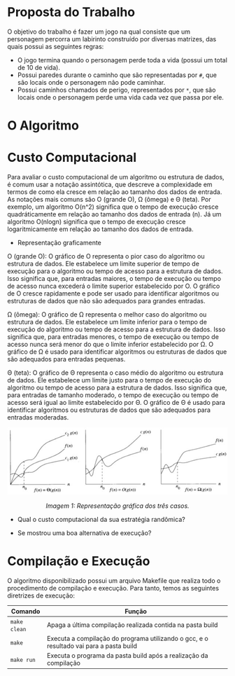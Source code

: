 # Proposta do Trabalho

O objetivo do trabalho é fazer um jogo na qual consiste que um personagem percorra um labirinto construído por diversas matrizes, das quais possui as seguintes regras:
- O jogo termina quando o personagem perde toda a vida (possui um total de 10 de vida).
- Possui paredes durante o caminho que são representadas por ```#```, que são locais onde o personagem não pode caminhar.
- Possui caminhos chamados de perigo, representados por ```*```, que são locais onde o personagem perde uma vida cada vez que passa por ele.

# O Algoritmo


# Custo Computacional

Para avaliar o custo computacional de um algoritmo ou estrutura de dados, é comum usar a notação assintótica, que descreve a complexidade em termos de como ela cresce em relação ao tamanho dos dados de entrada. As notações mais comuns são O (grande O), Ω (ômega) e Θ (teta). Por exemplo, um algoritmo O(n^2) significa que o tempo de execução cresce quadráticamente em relação ao tamanho dos dados de entrada (n). Já um algoritmo O(nlogn) significa que o tempo de execução cresce logaritmicamente em relação ao tamanho dos dados de entrada.

- Representação graficamente

O (grande O): O gráfico de O representa o pior caso do algoritmo ou estrutura de dados. Ele estabelece um limite superior de tempo de execução para o algoritmo ou tempo de acesso para a estrutura de dados. Isso significa que, para entradas maiores, o tempo de execução ou tempo de acesso nunca excederá o limite superior estabelecido por O. O gráfico de O cresce rapidamente e pode ser usado para identificar algoritmos ou estruturas de dados que não são adequados para grandes entradas.

Ω (ômega): O gráfico de Ω representa o melhor caso do algoritmo ou estrutura de dados. Ele estabelece um limite inferior para o tempo de execução do algoritmo ou tempo de acesso para a estrutura de dados. Isso significa que, para entradas menores, o tempo de execução ou tempo de acesso nunca será menor do que o limite inferior estabelecido por Ω. O gráfico de Ω é usado para identificar algoritmos ou estruturas de dados que são adequados para entradas pequenas.

Θ (teta): O gráfico de Θ representa o caso médio do algoritmo ou estrutura de dados. Ele estabelece um limite justo para o tempo de execução do algoritmo ou tempo de acesso para a estrutura de dados. Isso significa que, para entradas de tamanho moderado, o tempo de execução ou tempo de acesso será igual ao limite estabelecido por Θ. O gráfico de Θ é usado para identificar algoritmos ou estruturas de dados que são adequados para entradas moderadas.

</p>

<p align="center">
<img src="images/grafico.png" width="600"/>
</p>
<p align="center">
<em>Imagem 1: Representação gráfica dos três casos. </em>

</p>

- Qual o custo computacional da sua estratégia randômica? 

- Se mostrou uma boa alternativa de execução?

# Compilação e Execução

O algoritmo disponibilizado possui um arquivo Makefile que realiza todo o procedimento de compilação e execução. Para tanto, temos as seguintes diretrizes de execução:

<div>

| Comando                |  Função                                                                                           |
| -----------------------| ------------------------------------------------------------------------------------------------- |
|  `make clean`          | Apaga a última compilação realizada contida na pasta build                                        |
|  `make`                | Executa a compilação do programa utilizando o gcc, e o resultado vai para a pasta build           |
|  `make run`            | Executa o programa da pasta build após a realização da compilação                                 |

</div>
